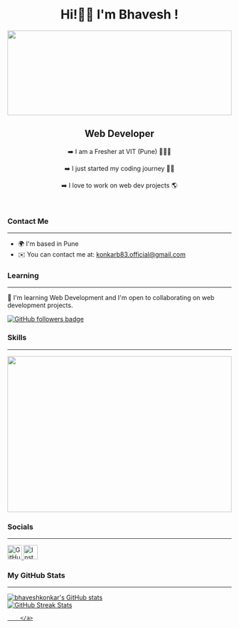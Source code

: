 <!DOCTYPE html>
<html lang="en">
<head>
    <meta charset="UTF-8">
    <meta name="viewport" content="width=device-width, initial-scale=1.0">
    <link rel="stylesheet" href="styles.css"> 
</head>
<body >
    <header>
        <h1>Hi!👋🏻 I'm Bhavesh !</h1>
    <p align="right">
    <img src="https://media1.tenor.com/m/EyASgyJCDfEAAAAC/hello-world-animation.gif" width=100% height="190"></p>
        <h2>Web Developer</h2>
        <p>➡️ I am a Fresher at VIT (Pune) 🧑🏻‍🎓</p>
        <p>➡️ I just started my coding journey 👨‍💻</p>
        <p>➡️ I love to work on web dev projects 🌎</p>
    </header>
<section id="contact">
    <h3>Contact Me</h3>
  <hr>
      <ul>
            <li>🌍 I'm based in Pune</li>
            <li>✉️ You can contact me at: <a href="mailto:konkarb83.official@gmail.com">konkarb83.official@gmail.com</a></li>
        </ul>
    </section>

  <section id="learning">
        <h3>Learning</h3>
    <hr>
        <p>🧠 I'm learning Web Development and I'm open to collaborating on web development projects.</p>
        <a href="https://www.github.com/bhaveshkonkar" target="_blank" rel="noreferrer">
            <img src="https://img.shields.io/github/followers/bhaveshkonkar?logo=github&style=for-the-badge&color=84cc16&labelColor=000000" alt="GitHub followers badge" />
        </a>
  </section>

  <section id="skills">
        <h3>Skills</h3>
    <hr>
        <div>
              <p align="right">
    <img src="https://media1.tenor.com/m/jM0aoM8e-iEAAAAC/web-developer-mycrxn.gif" width=100% height="350"></p>
        </div>
  </section>

  <section id="socials">
        <h3>Socials</h3>
    <hr>
        <p>
            <a href="https://www.github.com/bhaveshkonkar" target="_blank" rel="noreferrer">
                <img src="https://raw.githubusercontent.com/danielcranney/readme-generator/main/public/icons/socials/github.svg" width="32" height="32" alt="GitHub" />
            </a>
            <a href="http://www.instagram.com/Ace_programer" target="_blank" rel="noreferrer">
                <img src="https://raw.githubusercontent.com/danielcranney/readme-generator/main/public/icons/socials/instagram.svg" width="32" height="32" alt="Instagram" />
            </a>
        </p>
  </section>

  <section id="badges">
        <h3>My GitHub Stats</h3>
    <hr>
        <a href="http://www.github.com/bhaveshkonkar">
            <img src="https://github-readme-stats.vercel.app/api?username=bhaveshkonkar&show_icons=true&hide=contribs&count_private=true&title_color=84cc16&text_color=ffffff&icon_color=84cc16&bg_color=000000&hide_border=true" alt="bhaveshkonkar's GitHub stats" />
        </a>
    <br>
        <a href="http://www.github.com/bhaveshkonkar">
            <img src="https://github-readme-streak-stats.herokuapp.com/?user=bhaveshkonkar&stroke=ffffff&background=000000&ring=84cc16&fire=84cc16&currStreakNum=ffffff&currStreakLabel=84cc16&sideNums=ffffff&sideLabels=ffffff&dates=ffffff&hide_border=true" alt="GitHub Streak Stats" />
        </a>
        <a href="http://www.github.com/bhaveshkonkar">
         
        </a>
  </section>
</body>
</html>
